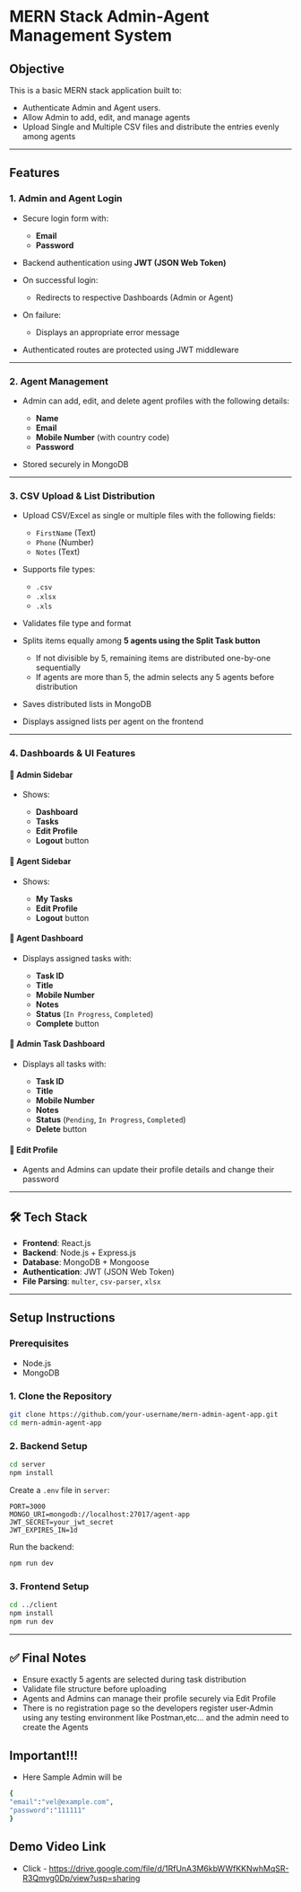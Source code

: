 # MERN Stack Admin-Agent Management System

## Objective

This is a basic MERN stack application built to:

* Authenticate Admin and Agent users.
* Allow Admin to add, edit, and manage agents
* Upload Single and Multiple CSV files and distribute the entries evenly among agents

---

##  Features

### 1. Admin and Agent Login

* Secure login form with:

  * **Email**
  * **Password**
* Backend authentication using **JWT (JSON Web Token)**
* On successful login:

  * Redirects to respective Dashboards (Admin or Agent)
* On failure:

  * Displays an appropriate error message
* Authenticated routes are protected using JWT middleware

---

### 2. Agent Management

* Admin can add, edit, and delete agent profiles with the following details:

  * **Name**
  * **Email**
  * **Mobile Number** (with country code)
  * **Password**
* Stored securely in MongoDB

---

### 3. CSV Upload & List Distribution

* Upload CSV/Excel as single or multiple files with the following fields:

  * `FirstName` (Text)
  * `Phone` (Number)
  * `Notes` (Text)
* Supports file types:

  * `.csv`
  * `.xlsx`
  * `.xls`
* Validates file type and format
* Splits items equally among **5 agents using the Split Task button**

  * If not divisible by 5, remaining items are distributed one-by-one sequentially
  * If agents are more than 5, the admin selects any 5 agents before distribution
* Saves distributed lists in MongoDB
* Displays assigned lists per agent on the frontend

---

### 4. Dashboards & UI Features

#### 🔷 Admin Sidebar

* Shows:

  * **Dashboard**
  * **Tasks**
  * **Edit Profile**
  * **Logout** button

#### 🔷 Agent Sidebar

* Shows:

  * **My Tasks**
  * **Edit Profile**
  * **Logout** button

#### 🔷 Agent Dashboard

* Displays assigned tasks with:

  * **Task ID**
  * **Title**
  * **Mobile Number**
  * **Notes**
  * **Status** (`In Progress`, `Completed`)
  * **Complete** button

#### 🔷 Admin Task Dashboard

* Displays all tasks with:

  * **Task ID**
  * **Title**
  * **Mobile Number**
  * **Notes**
  * **Status** (`Pending`, `In Progress`, `Completed`)
  * **Delete** button

#### 🔷 Edit Profile 

* Agents and Admins can update their profile details and change their password

---

## 🛠️ Tech Stack

* **Frontend**: React.js
* **Backend**: Node.js + Express.js
* **Database**: MongoDB + Mongoose
* **Authentication**: JWT (JSON Web Token)
* **File Parsing**: `multer`, `csv-parser`, `xlsx`

---




## Setup Instructions

### Prerequisites

* Node.js
* MongoDB 

### 1. Clone the Repository

```bash
git clone https://github.com/your-username/mern-admin-agent-app.git
cd mern-admin-agent-app
```

### 2. Backend Setup

```bash
cd server
npm install
```

Create a `.env` file in `server`:

```env
PORT=3000
MONGO_URI=mongodb://localhost:27017/agent-app
JWT_SECRET=your_jwt_secret
JWT_EXPIRES_IN=1d
```

Run the backend:

```bash
npm run dev
```

### 3. Frontend Setup

```bash
cd ../client
npm install
npm run dev
```

---

## ✅ Final Notes

* Ensure exactly 5 agents are selected during task distribution
* Validate file structure before uploading
* Agents and Admins can manage their profile securely via Edit Profile
* There is no registration page so the developers register user-Admin using any testing environment like Postman,etc... and the admin need to create the Agents

## Important!!!
* Here Sample Admin will be
 ```bash
{
 "email":"vel@example.com",
 "password":"111111"
 }

```
## Demo Video Link  
* Click - https://drive.google.com/file/d/1RfUnA3M6kbWWfKKNwhMqSR-R3Qmvg0Dp/view?usp=sharing



